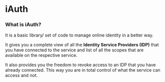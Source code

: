 # iAuth

### What is iAuth?

It is a basic library/ set of code to manage online identity in a better way.

It gives you a complete view of all the **Identity Service Providers (IDP)** that you have connected to the service and list of all the scopes that are available on the respective service.

It also provides you the freedom to revoke access to an IDP that you have already connected. This way you are in total control of what the service can access and not.
